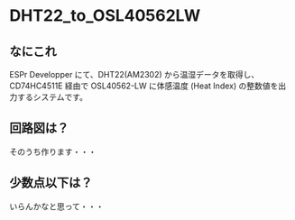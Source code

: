 # DHT22_to_OSL40562LW

## なにこれ

ESPr Developper にて、DHT22(AM2302) から温湿データを取得し、  
CD74HC4511E 経由で OSL40562-LW に体感温度 (Heat Index) の整数値を出力するシステムです。

## 回路図は？

そのうち作ります・・・

## 少数点以下は？

いらんかなと思って・・・

